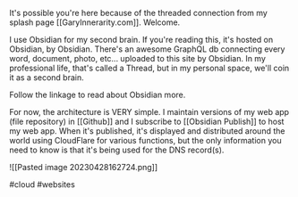 It's possible you're here because of the threaded connection from my splash page [[GaryInnerarity.com]].  Welcome. 

I use Obsidian for my second brain. If you're reading this, it's hosted on Obsidian, by Obsidian. There's an awesome GraphQL db connecting every word, document, photo, etc... uploaded to this site by Obsidian. In my professional life, that's called a Thread, but in my personal space, we'll coin it as a second brain. 

Follow the linkage to read about Obsidian more. 

For now, the architecture is VERY simple. I maintain versions of my web app (file repository) in [[Github]]  and I subscribe to [[Obsidian Publish]] to host my web app. When it's published, it's displayed and distributed around the world using CloudFlare for various functions, but the only information you need to know is that it's being used for the DNS record(s). 

![[Pasted image 20230428162724.png]]

#cloud #websites 